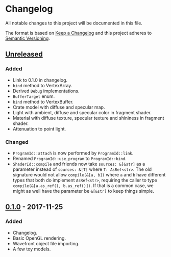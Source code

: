 # Changelog

All notable changes to this project will be documented in this file.

The format is based on [Keep a Changelog](http://keepachangelog.com/en/1.0.0/)
and this project adheres to [Semantic Versioning](http://semver.org/spec/v2.0.0.html).

## [Unreleased]
### Added
- Link to 0.1.0 in changelog.
- `bind` method to VertexArray.
- Derived `Debug` implementations.
- `BufferTarget` enum.
- `bind` method to VertexBuffer.
- Crate model with diffuse and specular map.
- Light with ambient, diffuse and specular color in fragment shader.
- Material with diffuse texture, specular texture and shininess in fragment shader.
- Attenuation to point light.

### Changed
- `ProgramId::attach` is now performed by `ProgramId::link`.
- Renamed `ProgramId::use_program` to `ProgramId::bind`.
- `ShaderId::compile` and friends now take `sources: &[&str]` as a parameter
  instead of `sources: &[T]` where `T: AsRef<str>`. The old signature would not
  allow `compile(&[a, b])` where `a` and `b` have different types that both do
  implement `AsRef<str>`, requiring the caller to type `compile(&[a.as_ref(),
  b.as_ref()])`. If that is a common case, we might as well have the parameter
  be `&[&str]` to keep things simple.

## [0.1.0] - 2017-11-25
### Added
- Changelog.
- Basic OpenGL rendering.
- Wavefront object file importing.
- A few toy models.

[Unreleased]: https://github.com/mickvangelderen/opengl-rust/compare/v0.1.0...HEAD
[0.1.0]: https://github.com/mickvangelderen/opengl-rust/tree/v0.1.0
